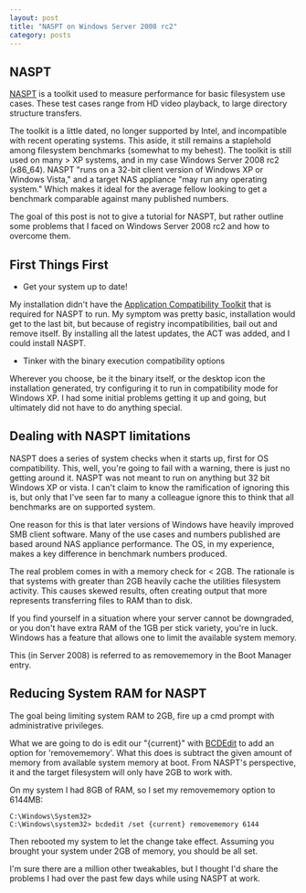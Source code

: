 ```yaml
---
layout: post
title: "NASPT on Windows Server 2008 rc2"
category: posts
---
```


## NASPT

[NASPT](http://www.intel.com/products/server/storage/NAS_Perf_Toolkit.htm)
is a toolkit used to measure performance for basic filesystem use cases. These 
test cases range from HD video playback, to large directory structure transfers.

The toolkit is a little dated, no longer supported by Intel, and
incompatible with recent operating systems. This aside, it still remains a
staplehold among filesystem benchmarks (somewhat to my behest). The 
toolkit is still used on many > XP systems, and in my case Windows 
Server 2008 rc2 (x86_64). NASPT "runs on a 32-bit client version of Windows XP or Windows 
Vista," and a target NAS appliance "may run any operating system." Which 
makes it ideal for the average fellow looking to get a benchmark comparable 
against many published numbers.

The goal of this post is not to give a tutorial for NASPT, but rather outline 
some problems that I faced on Windows Server 2008 rc2 and how to overcome them.

## First Things First

* Get your system up to date! 

My installation didn't have the
[Application Compatibility Toolkit]("http://msdn.microsoft.com/en-us/library/windows/desktop/dd562082(v=vs.85).aspx")
that is required for NASPT to run. My symptom was pretty basic, 
installation would get to the last bit, but because of registry 
incompatibilities, bail out and remove itself. By installing all the latest
updates, the ACT was added, and I could install NASPT.

* Tinker with the binary execution compatibility options

Wherever you choose, be it the binary itself, or the desktop icon
the installation generated, try configuring it to run in compatibility
mode for Windows XP. I had some initial problems getting it up and going,
but ultimately did not have to do anything special. 

## Dealing with NASPT limitations

NASPT does a series of system checks when it starts up, first for OS
compatibility. This, well, you're going to fail with a warning, there is
just no getting around it. NASPT was not meant to run on anything but 
32 bit Windows XP or vista. I can't claim to know the ramification of
ignoring this is, but only that I've seen far to many a colleague ignore
this to think that all benchmarks are on supported system. 

One reason for this is that later versions of Windows have heavily
improved SMB client software. Many of the use cases and numbers published
are based around NAS appliance performance. The OS, in my experience, 
makes a key difference in benchmark numbers produced.

The real problem comes in with a memory check for < 2GB. The rationale
is that systems with greater than 2GB heavily cache the utilities 
filesystem activity. This causes skewed results, often creating output
that more represents transferring files to RAM than to disk.

If you find yourself in a situation where your server cannot be downgraded,
or you don't have extra RAM of the 1GB per stick variety, you're in luck.
Windows has a feature that allows one to limit the available system memory.

This (in Server 2008) is referred to as removememory in the Boot Manager
entry.

## Reducing System RAM for NASPT

The goal being limiting system RAM to 2GB, fire up a cmd prompt with 
administrative privileges.

What we are going to do is edit our "{current}" with
[BCDEdit]("http://technet.microsoft.com/en-us/library/cc709667(v=ws.10).aspx")
to add an option for 'removememory'. What this does is subtract the 
given amount of memory from available system memory at boot. From NASPT's
perspective, it and the target filesystem will only have 2GB to work with.

On my system I had 8GB of RAM, so I set my removememory option to 6144MB\:

	C:\Windows\System32> 
	C:\Windows\system32> bcdedit /set {current} removememory 6144
	

Then rebooted my system to let the change take effect. Assuming you brought
your system under 2GB of memory, you should be all set. 

I'm sure there are a million other tweakables, but I thought I'd share
the problems I had over the past few days while using NASPT at work.
